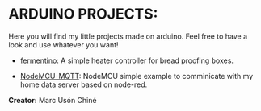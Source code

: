 # ARDUINO PROJECTS:

Here you will find my little projects made on arduino. Feel free to have a look and use whatever you want!

- [fermentino](./fermentino): A simple heater controller for bread proofing boxes.

- [NodeMCU-MQTT](./NodeMCU-MQTT): NodeMCU simple example to comminicate with my home data server based on node-red.

**Creator:** Marc Usón Chiné

